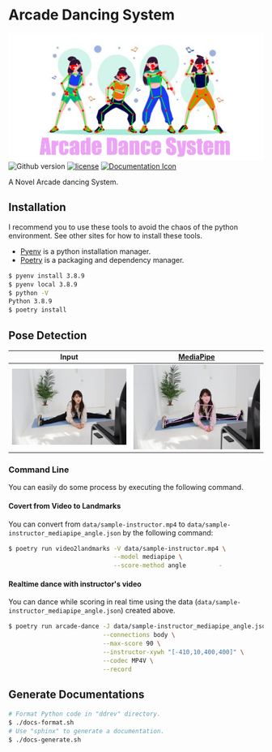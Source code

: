 # Arcade Dancing System

[![header](docs/_images/header.png)](https://github.com/akari-doichan/Arcade-Dancing-System)
![Github version](https://badge.fury.io/gh/akari-doichan%2FArcade-Dancing-System.svg)
[![license](https://img.shields.io/github/license/mashape/apistatus.svg?maxAge=2592000)](https://github.com/akari-doichan/Arcade-Dancing-System/blob/main/LICENSE)
[![Documentation Icon](https://img.shields.io/badge/documentation-Arcade--Dancing--System-eca3f5?style=flat-square)](https://akari-doichan.github.io/Arcade-Dancing-System/)

A Novel Arcade dancing System.

## Installation

I recommend you to use these tools to avoid the chaos of the python environment. See other sites for how to install these tools.

- [Pyenv](https://github.com/pyenv/pyenv) is a python installation manager.
- [Poetry](https://python-poetry.org/) is a packaging and dependency manager.

```sh
$ pyenv install 3.8.9
$ pyenv local 3.8.9
$ python -V
Python 3.8.9
$ poetry install
```

## Pose Detection

|Input|[MediaPipe](https://google.github.io/mediapipe/solutions/pose)|
|:-:|:-:|
|![input](data/sample.jpeg)|![output](data/sample-mpposed.jpeg)|

### Command Line

You can easily do some process by executing the following command.

#### Covert from Video to Landmarks

You can convert from `data/sample-instructor.mp4` to `data/sample-instructor_mediapipe_angle.json` by the following command:

```sh
$ poetry run video2landmarks -V data/sample-instructor.mp4 \
                             --model mediapipe \
                             --score-method angle         -
```

#### Realtime dance with instructor's video

You can dance while scoring in real time using the data (`data/sample-instructor_mediapipe_angle.json`) created above.

```sh
$ poetry run arcade-dance -J data/sample-instructor_mediapipe_angle.json \
                          --connections body \
                          --max-score 90 \
                          --instructor-xywh "[-410,10,400,400]" \
                          --codec MP4V \
                          --record
```

## Generate Documentations

```sh
# Format Python code in "ddrev" directory.
$ ./docs-format.sh
# Use "sphinx" to generate a documentation.
$ ./docs-generate.sh
```